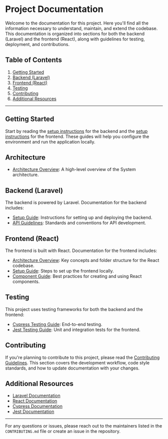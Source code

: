 # Project Documentation

Welcome to the documentation for this project. Here you'll find all the information necessary to understand, maintain, and extend the codebase. This documentation is organized into sections for both the backend (Laravel) and the frontend (React), along with guidelines for testing, deployment, and contributions.

## Table of Contents

1. [Getting Started](#getting-started)
2. [Backend (Laravel)](#backend-laravel)
3. [Frontend (React)](#frontend-react)
4. [Testing](#testing)
5. [Contributing](#contributing)
6. [Additional Resources](#additional-resources)

---

## Getting Started

Start by reading the [setup instructions](backend/setup.md) for the backend and the [setup instructions](frontend/setup.md) for the frontend. These guides will help you configure the environment and run the application locally.

## Architecture

- [Architecture Overview](architecture.md): A high-level overview of the System architecture.

## Backend (Laravel)

The backend is powered by Laravel. Documentation for the backend includes:

- [Setup Guide](backend/setup.md): Instructions for setting up and deploying the backend.
- [API Guidelines](backend/api-guidelines.md): Standards and conventions for API development.

## Frontend (React)

The frontend is built with React. Documentation for the frontend includes:

- [Architecture Overview](frontend/architecture.md): Key concepts and folder structure for the React codebase.
- [Setup Guide](frontend/setup.md): Steps to set up the frontend locally.
- [Component Guide](frontend/components.md): Best practices for creating and using React components.

## Testing

This project uses testing frameworks for both the backend and the frontend:

- [Cypress Testing Guide](testing/cypress.md): End-to-end testing.
- [Jest Testing Guide](testing/jest.md): Unit and integration tests for the frontend.

## Contributing

If you're planning to contribute to this project, please read the [Contributing Guidelines](../CONTRIBUTING.md). This section covers the development workflow, code style standards, and how to update documentation with your changes.

## Additional Resources

- [Laravel Documentation](https://laravel.com/docs/9.x)
- [React Documentation](https://react.dev/)
- [Cypress Documentation](https://docs.cypress.io/)
- [Jest Documentation](https://jestjs.io/docs/getting-started)

---

For any questions or issues, please reach out to the maintainers listed in the `CONTRIBUTING.md` file or create an issue in the repository.
